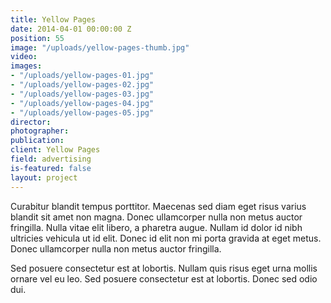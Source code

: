 ```yaml
---
title: Yellow Pages
date: 2014-04-01 00:00:00 Z
position: 55
image: "/uploads/yellow-pages-thumb.jpg"
video: 
images:
- "/uploads/yellow-pages-01.jpg"
- "/uploads/yellow-pages-02.jpg"
- "/uploads/yellow-pages-03.jpg"
- "/uploads/yellow-pages-04.jpg"
- "/uploads/yellow-pages-05.jpg"
director: 
photographer: 
publication: 
client: Yellow Pages
field: advertising
is-featured: false
layout: project
---
```


Curabitur blandit tempus porttitor. Maecenas sed diam eget risus varius blandit sit amet non magna. Donec ullamcorper nulla non metus auctor fringilla. Nulla vitae elit libero, a pharetra augue. Nullam id dolor id nibh ultricies vehicula ut id elit. Donec id elit non mi porta gravida at eget metus. Donec ullamcorper nulla non metus auctor fringilla.

Sed posuere consectetur est at lobortis. Nullam quis risus eget urna mollis ornare vel eu leo. Sed posuere consectetur est at lobortis. Donec sed odio dui.